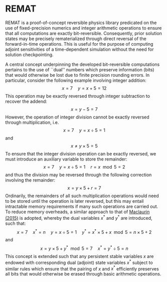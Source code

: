 # REMAT

REMAT is a proof-of-concept reversible physics library predicated on the use of fixed-precision numerics and integer arithmetic operations to ensure that all computations are exactly bit-reversible. Consequently, prior solution states may be precisely rematerialized through direct reversal of the forward-in-time operations. This is useful for the purpose of computing adjoint sensitivities of a time-dependent simulation without the need for solution checkpointing.

A central concept underpinning the developed bit-reversible computations pertains to the use of ``dual'' numbers which preserve information (bits) that would otherwise be lost due to finite precision rounding errors. In particular, consider the following example involving integer addition:
$$x=7 \quad y=x+5=12$$
This operation may be exactly reversed through integer subtraction to recover the addend:
$$x=y-5=7$$
However, the operation of integer division cannot be exactly reversed through multiplication, i.e.
$$x=7 \quad y=x\div5=1$$
and
$$x\neq y\times5=5$$
To ensure that the integer division operation can be exactly reversed, we must introduce an auxiliary variable to store the remainder:
$$x=7 \quad y=x\div5=1 \quad r=x\mod 5=2$$
and thus the division may be reversed through the following correction involving the remainder:
$$x=y\times5+r=7$$
Ordinarily, the remainders of all such multiplication operations would need to be stored until the operation is later reversed, but this may entail intractable memory requirements if many such operations are carried out. To reduce memory overheads, a similar approach to that of [Maclaurin (2015)](https://proceedings.mlr.press/v37/maclaurin15.html) is adopted, whereby the dual variables $x^*$ and $y^*$ are introduced, such that:
$$x=7 \quad x^*=n \quad y=x\div5=1 \quad y^*=x^*\times5+x\mod 5=n\times5+2$$
and
$$x=y\times5+y^*\mod 5=7 \quad x^*=y^*\div5=n$$
This concept is extended such that any persistent stable variables $x$ are endowed with corresponding dual (adjoint) state variables $x^*$ subject to similar rules which ensure that the pairing of $x$ and $x^*$ efficiently preserves all bits that would otherwise be erased through basic arithmetic operations.